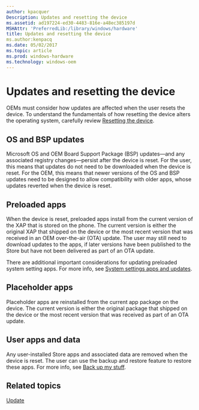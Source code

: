 ```yaml
---
author: kpacquer
Description: Updates and resetting the device
ms.assetid: ad197224-ed30-4483-816e-a48ec385197d
MSHAttr: 'PreferredLib:/library/windows/hardware'
title: Updates and resetting the device
ms.author:kenpacq
ms.date: 05/02/2017
ms.topic: article
ms.prod: windows-hardware
ms.technology: windows-oem
---
```


# Updates and resetting the device


OEMs must consider how updates are affected when the user resets the device. To understand the fundamentals of how resetting the device alters the operating system, carefully review [Resetting the device](https://msdn.microsoft.com/windows/hardware/commercialize/manufacture/mobile/resetting-a-phone-during-manufacturing).

## <span id="OS_and_BSP_updates"></span><span id="os_and_bsp_updates"></span><span id="OS_AND_BSP_UPDATES"></span>OS and BSP updates


Microsoft OS and OEM Board Support Package (BSP) updates—and any associated registry changes—persist after the device is reset. For the user, this means that updates do not need to be downloaded when the device is reset. For the OEM, this means that newer versions of the OS and BSP updates need to be designed to allow compatibility with older apps, whose updates reverted when the device is reset.

## <span id="Preloaded_apps"></span><span id="preloaded_apps"></span><span id="PRELOADED_APPS"></span>Preloaded apps


When the device is reset, preloaded apps install from the current version of the XAP that is stored on the phone. The current version is either the original XAP that shipped on the device or the most recent version that was received in an OEM over-the-air (OTA) update. The user may still need to download updates to the apps, if later versions have been published to the Store but have not been delivered as part of an OTA update.

There are additional important considerations for updating preloaded system setting apps. For more info, see [System settings apps and updates](system-settings-apps-and-updates.md).

## <span id="Placeholder_apps"></span><span id="placeholder_apps"></span><span id="PLACEHOLDER_APPS"></span>Placeholder apps


Placeholder apps are reinstalled from the current app package on the device. The current version is either the original package that shipped on the device or the most recent version that was received as part of an OTA update.

## <span id="User_apps_and_data"></span><span id="user_apps_and_data"></span><span id="USER_APPS_AND_DATA"></span>User apps and data


Any user-installed Store apps and associated data are removed when the device is reset. The user can use the backup and restore feature to restore these apps. For more info, see [Back up my stuff](http://go.microsoft.com/fwlink/p/?LinkId=331631).

## <span id="related_topics"></span>Related topics


[Update](index.md)

 

 






